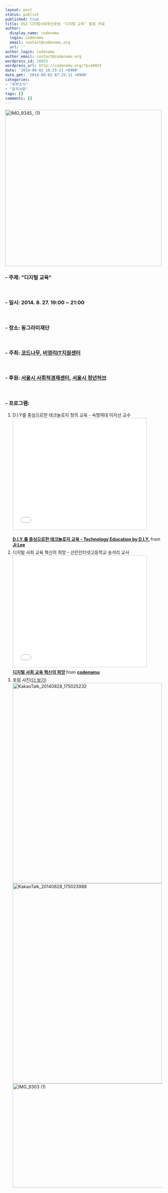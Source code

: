 ```yaml
---
layout: post
status: publish
published: true
title: DSI 디지털사회혁신포럼 ‘디지털 교육’ 발표 자료
author:
  display_name: codenamu
  login: codenamu
  email: contact@codenamu.org
  url: ''
author_login: codenamu
author_email: contact@codenamu.org
wordpress_id: 16033
wordpress_url: http://codenamu.org/?p=16033
date: '2014-09-02 16:25:11 +0900'
date_gmt: '2014-09-02 07:25:11 +0900'
categories:
- "외부소식"
- "공지사항"
tags: []
comments: []
---
```


<p><a title="IMG_9345_ (1) by CCKorea, on Flickr" href="https://www.flickr.com/photos/wowcckorea/15112230391"><img src="https://farm4.staticflickr.com/3879/15112230391_3afecae7c9.jpg" alt="IMG_9345_ (1)" width="500" /></a></p>
<h3>- 주제: "디지털 교육"</h3>
<p>&nbsp;</p>
<h3>- 일시: 2014. 8. 27. 19:00 ~ 21:00</h3>
<p>&nbsp;</p>
<h3>- 장소: 동그라미재단</h3>
<p>&nbsp;</p>
<h3>- 주최: <a href="http://codenamu.org" target="_blank">코드나무</a>, <a href="http://www.npoit.kr/" target="_blank">비영리IT지원센터</a></h3>
<p>&nbsp;</p>
<h3>- 후원: <a href="http://blog.makehope.org/smallbiz" target="_blank">서울시 사회적경제센터</a>, <a href="http://youthhub.kr" target="_blank">서울시 청년허브</a></h3>
<p>&nbsp;</p>
<h3>- 프로그램:</h3>
<ol>
<li>D.I.Y를 중심으로한 테크놀로지 창의 교육 - 숙명여대 이지선 교수<br />
<iframe style="border: 1px solid #CCC; border-width: 1px; margin-bottom: 5px; max-width: 100%;" src="//www.slideshare.net/slideshow/embed_code/38436174" width="427" height="356" frameborder="0" marginwidth="0" marginheight="0" scrolling="no" allowfullscreen="allowfullscreen"> </iframe></p>
<div style="margin-bottom: 5px;"><strong> <a title="D.I.Y.를 중심으로한 테크놀로지 교육 - Technology Education by D.I.Y." href="https://www.slideshare.net/neofuture/diy-technology-education-by-diy" target="_blank">D.I.Y.를 중심으로한 테크놀로지 교육 - Technology Education by D.I.Y.</a> </strong> from <strong><a href="http://www.slideshare.net/neofuture" target="_blank">Ji Lee</a></strong></div>
</li>
<li>디지털 사회 교육 혁신의 희망 - 선린인터넷고등학교 송석리 교사<br />
<iframe src="//www.slideshare.net/slideshow/embed_code/38582584" width="427" height="356" frameborder="0" marginwidth="0" marginheight="0" scrolling="no" style="border:1px solid #CCC; border-width:1px; margin-bottom:5px; max-width: 100%;" allowfullscreen> </iframe>
<div style="margin-bottom:5px"> <strong> <a href="https://www.slideshare.net/codenamu/ss-38582584" title="디지털 사회 교육 혁신의 희망" target="_blank">디지털 사회 교육 혁신의 희망</a> </strong> from <strong><a href="http://www.slideshare.net/codenamu" target="_blank">codenamu</a></strong> </div>
</li>
<li>포럼 사진(<a href="https://www.flickr.com/photos/wowcckorea/sets/72157647131322562/" target="_blank">더 보기</a>)<br />
<a href="https://www.flickr.com/photos/wowcckorea/14928668158" title="KakaoTalk_20140828_175025232 by CCKorea, on Flickr"><img src="https://farm6.staticflickr.com/5581/14928668158_27450f1d1c_z.jpg" width="477" height="640" alt="KakaoTalk_20140828_175025232"></a><br />
<a href="https://www.flickr.com/photos/wowcckorea/15112229661" title="KakaoTalk_20140828_175023988 by CCKorea, on Flickr"><img src="https://farm6.staticflickr.com/5586/15112229661_540a4c9681_z.jpg" width="477" height="640" alt="KakaoTalk_20140828_175023988"></a><br />
<a href="https://www.flickr.com/photos/wowcckorea/15115234865" title="IMG_9303 (1) by CCKorea, on Flickr"><img src="https://farm4.staticflickr.com/3865/15115234865_bb4050c2b2.jpg" width="500" height="333" alt="IMG_9303 (1)"></a></p>
